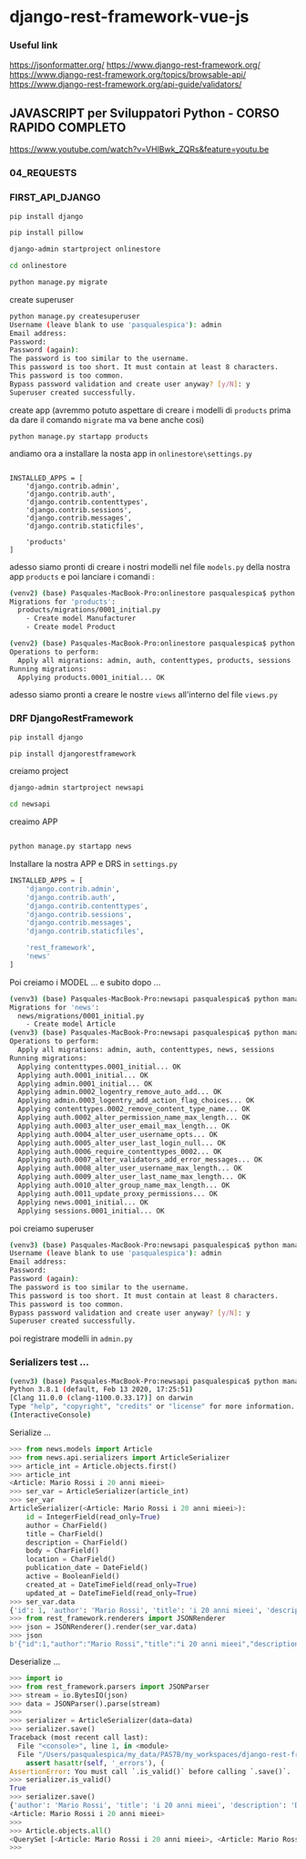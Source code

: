 # django-rest-framework-vue-js

### Useful link 
https://jsonformatter.org/
https://www.django-rest-framework.org/
https://www.django-rest-framework.org/topics/browsable-api/
https://www.django-rest-framework.org/api-guide/validators/


## JAVASCRIPT per Sviluppatori Python - CORSO RAPIDO COMPLETO
 https://www.youtube.com/watch?v=VHlBwk_ZQRs&feature=youtu.be

### 04_REQUESTS


### FIRST_API_DJANGO

```bash
pip install django

pip install pillow
```

```bash
django-admin startproject onlinestore

cd onlinestore

python manage.py migrate

```

create superuser

```bash 
python manage.py createsuperuser
Username (leave blank to use 'pasqualespica'): admin
Email address: 
Password: 
Password (again): 
The password is too similar to the username.
This password is too short. It must contain at least 8 characters.
This password is too common.
Bypass password validation and create user anyway? [y/N]: y
Superuser created successfully.
```

create app 
(avremmo potuto aspettare di creare i modelli di `products` prima da dare il comando `migrate` ma va bene anche cosi)
```
python manage.py startapp products
```

andiamo ora a installare la nosta app in `onlinestore\settings.py`

```

INSTALLED_APPS = [
    'django.contrib.admin',
    'django.contrib.auth',
    'django.contrib.contenttypes',
    'django.contrib.sessions',
    'django.contrib.messages',
    'django.contrib.staticfiles',

    'products'
]
```

adesso siamo pronti di creare i nostri modelli nel file `models.py` della nostra
app `products` e poi lanciare i comandi :

```bash
(venv2) (base) Pasquales-MacBook-Pro:onlinestore pasqualespica$ python manage.py makemigrations
Migrations for 'products':
  products/migrations/0001_initial.py
    - Create model Manufacturer
    - Create model Product

```

```bash
(venv2) (base) Pasquales-MacBook-Pro:onlinestore pasqualespica$ python manage.py migrate
Operations to perform:
  Apply all migrations: admin, auth, contenttypes, products, sessions
Running migrations:
  Applying products.0001_initial... OK
```

adesso siamo pronti a creare le nostre `views` all'interno del file `views.py`


### DRF DjangoRestFramework

```bash
pip install django

pip install djangorestframework

```

creiamo project

```bash
django-admin startproject newsapi

cd newsapi

```
creaimo APP

```bash

python manage.py startapp news

```

Installare la nostra APP e DRS in `settings.py`

```python
INSTALLED_APPS = [
    'django.contrib.admin',
    'django.contrib.auth',
    'django.contrib.contenttypes',
    'django.contrib.sessions',
    'django.contrib.messages',
    'django.contrib.staticfiles',

    'rest_framework',   
    'news'
]
```

Poi creiamo i MODEL ... e subito dopo ...

```bash
(venv3) (base) Pasquales-MacBook-Pro:newsapi pasqualespica$ python manage.py makemigrations
Migrations for 'news':
  news/migrations/0001_initial.py
    - Create model Article
(venv3) (base) Pasquales-MacBook-Pro:newsapi pasqualespica$ python manage.py migrate
Operations to perform:
  Apply all migrations: admin, auth, contenttypes, news, sessions
Running migrations:
  Applying contenttypes.0001_initial... OK
  Applying auth.0001_initial... OK
  Applying admin.0001_initial... OK
  Applying admin.0002_logentry_remove_auto_add... OK
  Applying admin.0003_logentry_add_action_flag_choices... OK
  Applying contenttypes.0002_remove_content_type_name... OK
  Applying auth.0002_alter_permission_name_max_length... OK
  Applying auth.0003_alter_user_email_max_length... OK
  Applying auth.0004_alter_user_username_opts... OK
  Applying auth.0005_alter_user_last_login_null... OK
  Applying auth.0006_require_contenttypes_0002... OK
  Applying auth.0007_alter_validators_add_error_messages... OK
  Applying auth.0008_alter_user_username_max_length... OK
  Applying auth.0009_alter_user_last_name_max_length... OK
  Applying auth.0010_alter_group_name_max_length... OK
  Applying auth.0011_update_proxy_permissions... OK
  Applying news.0001_initial... OK
  Applying sessions.0001_initial... OK
```
poi creiamo superuser 

```bash
(venv3) (base) Pasquales-MacBook-Pro:newsapi pasqualespica$ python manage.py createsuperuser
Username (leave blank to use 'pasqualespica'): admin
Email address:  
Password: 
Password (again): 
The password is too similar to the username.
This password is too short. It must contain at least 8 characters.
This password is too common.
Bypass password validation and create user anyway? [y/N]: y
Superuser created successfully.
```

poi registrare modelli in `admin.py`

### Serializers test ...

```bash
(venv3) (base) Pasquales-MacBook-Pro:newsapi pasqualespica$ python manage.py shell
Python 3.8.1 (default, Feb 13 2020, 17:25:51) 
[Clang 11.0.0 (clang-1100.0.33.17)] on darwin
Type "help", "copyright", "credits" or "license" for more information.
(InteractiveConsole)

```

Serialize ...

```python
>>> from news.models import Article
>>> from news.api.serializers import ArticleSerializer
>>> article_int = Article.objects.first()
>>> article_int
<Article: Mario Rossi i 20 anni mieei>
>>> ser_var = ArticleSerializer(article_int)
>>> ser_var
ArticleSerializer(<Article: Mario Rossi i 20 anni mieei>):
    id = IntegerField(read_only=True)
    author = CharField()
    title = CharField()
    description = CharField()
    body = CharField()
    location = CharField()
    publication_date = DateField()
    active = BooleanField()
    created_at = DateTimeField(read_only=True)
    updated_at = DateTimeField(read_only=True)
>>> ser_var.data
{'id': 1, 'author': 'Mario Rossi', 'title': 'i 20 anni mieei', 'description': 'Description 1', 'body': 'conetnuto', 'location': 'Italia', 'publication_date': '2020-02-25', 'active': True, 'created_at': '2020-02-25T14:44:43.234785Z'}
>>> from rest_framework.renderers import JSONRenderer
>>> json = JSONRenderer().render(ser_var.data)
>>> json
b'{"id":1,"author":"Mario Rossi","title":"i 20 anni mieei","description":"Description 1","body":"conetnuto","location":"Italia","publication_date":"2020-02-25","active":true,"created_at":"2020-02-25T14:44:43.234785Z"}

```

Deserialize ...

```python
>>> import io
>>> from rest_framework.parsers import JSONParser
>>> stream = io.BytesIO(json)
>>> data = JSONParser().parse(stream)
>>> 
>>> serializer = ArticleSerializer(data=data)
>>> serializer.save()
Traceback (most recent call last):
  File "<console>", line 1, in <module>
  File "/Users/pasqualespica/my_data/PAS7B/my_workspaces/django-rest-framework-vue-js/03_DRF_LV_1/venv3/lib/python3.8/site-packages/rest_framework/serializers.py", line 177, in save
    assert hasattr(self, '_errors'), (
AssertionError: You must call `.is_valid()` before calling `.save()`.
>>> serializer.is_valid()
True
>>> serializer.save()
{'author': 'Mario Rossi', 'title': 'i 20 anni mieei', 'description': 'Description 1', 'body': 'conetnuto', 'location': 'Italia', 'publication_date': datetime.date(2020, 2, 25), 'active': True}
<Article: Mario Rossi i 20 anni mieei>
>>>
>>> Article.objects.all()
<QuerySet [<Article: Mario Rossi i 20 anni mieei>, <Article: Mario Rossi i 20 anni mieei>]>
>>> 
```

